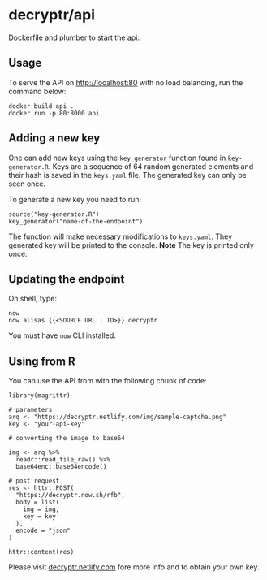 # decryptr/api

Dockerfile and plumber to start the api.

## Usage

To serve the API on [http://localhost:80](http://localhost:80)
with no load balancing, run the command below:

```
docker build api .
docker run -p 80:8000 api
```

## Adding a new key

One can add new keys using the `key_generator` function found in `key-generator.R`.
Keys are a sequence of 64 random generated elements and their hash is saved in the `keys.yaml` file. The generated key can only be seen once.

To generate a new key you need to run:

```
source("key-generator.R")
key_generator("name-of-the-endpoint")
```

The function will make necessary modifications to `keys.yaml`. They generated key will be printed to the console. **Note** The key is printed only once.

## Updating the endpoint

On shell, type:

```
now
now alisas {{<SOURCE URL | ID>}} decryptr
```

You must have `now` CLI installed.

## Using from R

You can use the API from with the following chunk of code:

```
library(magrittr)

# parameters
arq <- "https://decryptr.netlify.com/img/sample-captcha.png"
key <- "your-api-key"

# converting the image to base64

img <- arq %>%
  readr::read_file_raw() %>%
  base64enc::base64encode()

# post request
res <- httr::POST(
  "https://decryptr.now.sh/rfb",
  body = list(
    img = img,
    key = key
  ),
  encode = "json"
)

httr::content(res)
```

Please visit [decryptr.netlify.com](decryptr.netlify.com) fore more info and to obtain your own key.
